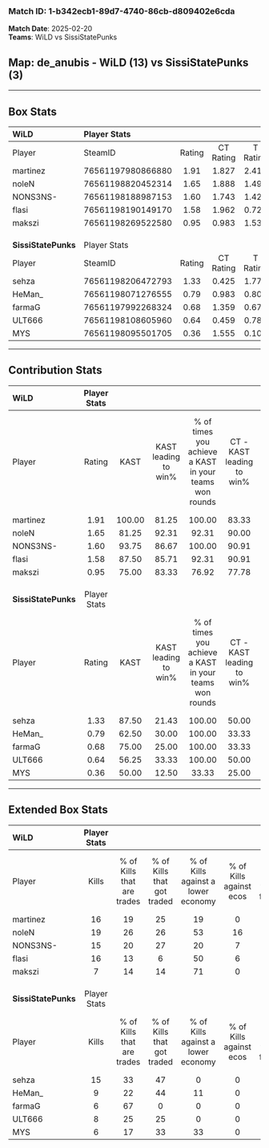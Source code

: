 ### Match ID: 1-b342ecb1-89d7-4740-86cb-d809402e6cda  
**Match Date**: 2025-02-20  
**Teams**: WiLD vs SissiStatePunks  

## **Map**: de_anubis - WiLD (13) vs SissiStatePunks (3)  
---  

## Box Stats  

| **WiLD**            | Player Stats      |        |           |          |        |       |       |         |        |      |     |
| :- | :- | :-: | :-: | :-: | :-: | :-: | :-: | :-: | :-: | :-: | :-: |
| Player              | SteamID           | Rating | CT Rating | T Rating |  KAST  |  ADR  | Kills | Assists | Deaths | K/D  | HS% |
| martinez            | 76561197980866880 |  1.91  |   1.827   |  2.417   | 100.00 | 125.7 |  16   |    8    |   6    | 2.67 | 50  |
| noleN               | 76561198820452314 |  1.65  |   1.888   |  1.492   | 81.25  | 90.0  |  19   |    3    |   10   | 1.90 | 36  |
| NONS3NS-            | 76561198188987153 |  1.60  |   1.743   |  1.421   | 93.75  | 84.1  |  15   |    6    |   8    | 1.88 | 40  |
| flasi               | 76561198190149170 |  1.58  |   1.962   |  0.721   | 87.50  | 89.4  |  16   |    4    |   9    | 1.78 | 25  |
| makszi              | 76561198269522580 |  0.95  |   0.983   |  1.537   | 75.00  | 83.0  |   7   |   11    |   11   | 0.64 | 42  |
|                     |                   |        |           |          |        |       |       |         |        |      |     |
|                     |                   |        |           |          |        |       |       |         |        |      |     |
|                     |                   |        |           |          |        |       |       |         |        |      |     |
| **SissiStatePunks** | Player Stats      |        |           |          |        |       |       |         |        |      |     |
| Player              | SteamID           | Rating | CT Rating | T Rating |  KAST  |  ADR  | Kills | Assists | Deaths | K/D  | HS% |
| sehza               | 76561198206472793 |  1.33  |   0.425   |  1.773   | 87.50  | 97.3  |  15   |    2    |   15   | 1.00 | 60  |
| HeMan_              | 76561198071276555 |  0.79  |   0.983   |  0.808   | 62.50  | 63.1  |   9   |    2    |   13   | 0.69 | 66  |
| farmaG              | 76561197992268324 |  0.68  |   1.359   |  0.678   | 75.00  | 48.8  |   6   |    4    |   13   | 0.46 | 66  |
| ULT666              | 76561198108605960 |  0.64  |   0.459   |  0.787   | 56.25  | 79.5  |   8   |    2    |   16   | 0.50 | 75  |
| MYS                 | 76561198095501705 |  0.36  |   1.555   |  0.105   | 50.00  | 42.1  |   6   |    2    |   16   | 0.38 | 66  |
---  

## Contribution Stats  

| **WiLD**            | Player Stats |        |                      |                                                        |                           |                                                             |                          |                                                            |
| :- | :-: | :-: | :-: | :-: | :-: | :-: | :-: | :-: |
| Player              |    Rating    |  KAST  | KAST leading to win% | % of times you achieve a KAST in your teams won rounds | CT - KAST leading to win% | CT - % of times you achieve a KAST in your teams won rounds | T - KAST leading to win% | T - % of times you achieve a KAST in your teams won rounds |
| martinez            |     1.91     | 100.00 |        81.25         |                         100.00                         |           83.33           |                           100.00                            |          75.00           |                           100.00                           |
| noleN               |     1.65     | 81.25  |        92.31         |                         92.31                          |           90.00           |                            90.00                            |          100.00          |                           100.00                           |
| NONS3NS-            |     1.60     | 93.75  |        86.67         |                         100.00                         |           90.91           |                           100.00                            |          75.00           |                           100.00                           |
| flasi               |     1.58     | 87.50  |        85.71         |                         92.31                          |           90.91           |                           100.00                            |          66.67           |                           66.67                            |
| makszi              |     0.95     | 75.00  |        83.33         |                         76.92                          |           77.78           |                            70.00                            |          100.00          |                           100.00                           |
|                     |              |        |                      |                                                        |                           |                                                             |                          |                                                            |
|                     |              |        |                      |                                                        |                           |                                                             |                          |                                                            |
|                     |              |        |                      |                                                        |                           |                                                             |                          |                                                            |
| **SissiStatePunks** | Player Stats |        |                      |                                                        |                           |                                                             |                          |                                                            |
| Player              |    Rating    |  KAST  | KAST leading to win% | % of times you achieve a KAST in your teams won rounds | CT - KAST leading to win% | CT - % of times you achieve a KAST in your teams won rounds | T - KAST leading to win% | T - % of times you achieve a KAST in your teams won rounds |
| sehza               |     1.33     | 87.50  |        21.43         |                         100.00                         |           50.00           |                           100.00                            |          16.67           |                           100.00                           |
| HeMan_              |     0.79     | 62.50  |        30.00         |                         100.00                         |           33.33           |                           100.00                            |          28.57           |                           100.00                           |
| farmaG              |     0.68     | 75.00  |        25.00         |                         100.00                         |           33.33           |                           100.00                            |          22.22           |                           100.00                           |
| ULT666              |     0.64     | 56.25  |        33.33         |                         100.00                         |           50.00           |                           100.00                            |          28.57           |                           100.00                           |
| MYS                 |     0.36     | 50.00  |        12.50         |                         33.33                          |           25.00           |                           100.00                            |           0.00           |                            0.00                            |
---  

## Extended Box Stats  

| **WiLD**            | Player Stats |                            |                            |                                    |                         |                              |                                 |        |                             |                                     |                          |                               |                            |
| :- | :-: | :-: | :-: | :-: | :-: | :-: | :-: | :-: | :-: | :-: | :-: | :-: | :-: |
| Player              |    Kills     | % of Kills that are trades | % of Kills that got traded | % of Kills against a lower economy | % of Kills against ecos | % of Kills that are flawless | % of Kills that are close duels | Deaths | % of Deaths that get traded | % of Deaths against a lower economy | % of Deaths against ecos | % of Deaths that are flawless | % of Deaths that are close |
| martinez            |      16      |             19             |             25             |                 19                 |            0            |              56              |                0                |   6    |             33              |                 50                  |            0             |              50               |             0              |
| noleN               |      19      |             26             |             26             |                 53                 |           16            |              58              |               11                |   10   |             40              |                 20                  |            0             |              70               |             0              |
| NONS3NS-            |      15      |             20             |             27             |                 20                 |            7            |              53              |                0                |   8    |             25              |                 38                  |            13            |              50               |             25             |
| flasi               |      16      |             13             |             6              |                 50                 |            6            |              56              |                6                |   9    |             22              |                 11                  |            0             |              89               |             0              |
| makszi              |      7       |             14             |             14             |                 71                 |            0            |              71              |               14                |   11   |             45              |                 18                  |            0             |              36               |             36             |
|                     |              |                            |                            |                                    |                         |                              |                                 |        |                             |                                     |                          |                               |                            |
|                     |              |                            |                            |                                    |                         |                              |                                 |        |                             |                                     |                          |                               |                            |
|                     |              |                            |                            |                                    |                         |                              |                                 |        |                             |                                     |                          |                               |                            |
| **SissiStatePunks** | Player Stats |                            |                            |                                    |                         |                              |                                 |        |                             |                                     |                          |                               |                            |
| Player              |    Kills     | % of Kills that are trades | % of Kills that got traded | % of Kills against a lower economy | % of Kills against ecos | % of Kills that are flawless | % of Kills that are close duels | Deaths | % of Deaths that get traded | % of Deaths against a lower economy | % of Deaths against ecos | % of Deaths that are flawless | % of Deaths that are close |
| sehza               |      15      |             33             |             47             |                 0                  |            0            |              73              |               20                |   15   |             20              |                  7                  |            0             |              73               |             7              |
| HeMan_              |      9       |             22             |             44             |                 11                 |            0            |              67              |               11                |   13   |             15              |                  8                  |            0             |              62               |             0              |
| farmaG              |      6       |             67             |             0              |                 0                  |            0            |              50              |               17                |   13   |             38              |                  8                  |            0             |              54               |             8              |
| ULT666              |      8       |             25             |             25             |                 0                  |            0            |              25              |               13                |   16   |             13              |                  6                  |            0             |              44               |             13             |
| MYS                 |      6       |             17             |             33             |                 33                 |            0            |              67              |                0                |   16   |             19              |                  6                  |            0             |              56               |             0              |
